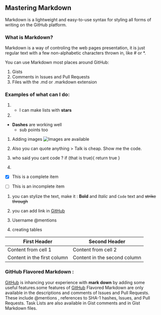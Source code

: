 ## Mastering Markdown

Markdown is a lightweight and easy-to-use syntax for styling all forms of writing on the GitHub platform.

### What is Markdown?

Markdown is a way of controling the web pages presentation, it is just regular text with a few non-alphabetic characters thrown in, like # or *.

You can use Markdown most places around GitHub:
1. Gists
1. Comments in Issues and Pull Requests
1. Files with the .md or .markdown extension

### Examples of what can I do: 

1. * I can make lists with **stars** 

1.  
- **Dashes** are working well 
  - sub points too
  
1.  Adding images 
![Images are available](https://i0.wp.com/cleus.co/wp-content/uploads/2019/03/Screenshot-2019-03-14-at-4.23.07-PM.png?resize=939%2C919&ssl=1)
  
1. Also you can quote anything > Talk is cheap. Show me the code.

1. who said you cant code ? 
if (that is true){
      return true
    }

1. 
- [x] This is a complete item
- [ ] This is an incomplete item


1.  you can stylize the text, make it :
**Bold** and _Italic_ and `Code` text and  ~~strike through~~

1.  you can add link in [GitHub](http://github.com) 

1.  Username @mentions 

1.  creating tables 

First Header | Second Header
------------ | -------------
Content from cell 1 | Content from cell 2
Content in the first column | Content in the second column


### GitHub Flavored Markdown : 

[GitHub](http://github.com) is inhancing your experience with **mark down** by adding some useful features.some features of [GitHub](http://github.com) Flavored Markdown are only available in the descriptions and comments of Issues and Pull Requests. These include @mentions , references to SHA-1 hashes, Issues, and Pull Requests. Task Lists are also available in Gist comments and in Gist Markdown files.

